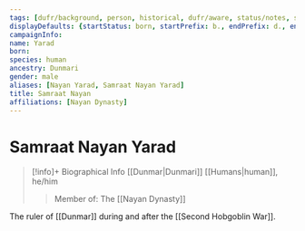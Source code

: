 ```yaml
---
tags: [dufr/background, person, historical, dufr/aware, status/notes, status/unknown]
displayDefaults: {startStatus: born, startPrefix: b., endPrefix: d., endStatus: died}
campaignInfo:
name: Yarad
born:
species: human
ancestry: Dunmari
gender: male
aliases: [Nayan Yarad, Samraat Nayan Yarad]
title: Samraat Nayan
affiliations: [Nayan Dynasty]
---
```

# Samraat Nayan Yarad
>[!info]+ Biographical Info
> [[Dunmar|Dunmari]] [[Humans|human]], he/him
>> Member of: The [[Nayan Dynasty]]

The ruler of [[Dunmar]] during and after the [[Second Hobgoblin War]].